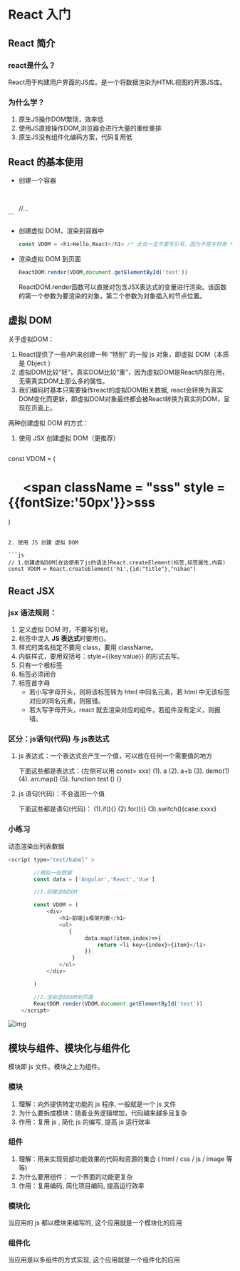 # React 入门

## React 简介

### **react是什么？**

React用于构建用户界面的JS库。是一个将数据渲染为HTML视图的开源JS库。

### **为什么学？**

1. 原生JS操作DOM繁琐，效率低
2. 使用JS直接操作DOM,浏览器会进行大量的重绘重排
3. 原生JS没有组件化编码方案，代码复用低

## React 的基本使用

- 创建一个容器

  ```js
 <body>
    <div id="container">
        //...
    </div>
 </body>
  ```

- 创建虚拟 DOM，渲染到容器中

  ```js 
  const VDOM = <h1>Hello,React</h1> /* 此处一定不要写引号，因为不是字符串 */
  ```
  
- 渲染虚拟 DOM 到页面
  
  ```js
  ReactDOM.render(VDOM,document.getElementById('test'))
  ```

  ReactDOM.render函数可以直接对包含JSX表达式的变量进行渲染。该函数的第一个参数为要渲染的对象，第二个参数为对象插入的节点位置。 

## 虚拟 DOM

关于虚拟DOM：

1. React提供了一些API来创建一种 “特别” 的一般 js 对象，即虚拟 DOM（本质是 Object ）
2. 虚拟DOM比较“轻”，真实DOM比较“重”，因为虚拟DOM是React内部在用，无需真实DOM上那么多的属性。
3. 我们编码时基本只需要操作react的虚拟DOM相关数据, react会转换为真实DOM变化而更新，即虚拟DOM对象最终都会被React转换为真实的DOM，呈现在页面上。

两种创建虚拟 DOM 的方式：

1. 使用 JSX 创建虚拟 DOM（更推荐）

   ```js
  const VDOM = (
    <h1 id = {MyId.toLocaleUpperCase()>
      <span className = "sss" style = {{fontSize:'50px'}}>sss</span>
    </h1>
    )
   ```
  
2. 使用 JS 创建 虚拟 DOM

   ```js
   // 1.创建虚拟DOM[在这使用了js的语法]React.createElement(标签,标签属性,内容)
   const VDOM = React.createElement('h1',{id:"title"},"nihao")
   ```

## React JSX

### jsx 语法规则：

1. 定义虚拟 DOM 时，不要写引号。
2. 标签中混入 **JS 表达式**时要用{}。
3. 样式的类名指定不要用 class，要用 className。
4. 内联样式，要用双括号：style={{key:value}} 的形式去写。
5. 只有一个根标签
6. 标签必须闭合
7. 标签首字母
   - 若小写字母开头，则将该标签转为 html 中同名元素，若 html 中无该标签对应的同名元素，则报错。
   - 若大写字母开头，react 就去渲染对应的组件，若组件没有定义，则报错。

### 区分：js语句(代码) 与 js表达式

1. js 表达式：一个表达式会产生一个值，可以放在任何一个需要值的地方

   下面这些都是表达式：(左侧可以用 const= xxx)		(1). a		(2). a+b		(3). demo(1)		(4). arr.map() 		(5). function test () {}

2. js 语句(代码)：不会返回一个值

   下面这些都是语句(代码)：		 (1).if(){}		 (2).for(){}		 (3).switch(){case:xxxx}

### 小练习

动态渲染出列表数据

```js
<script type="text/babel" >

        //模拟一些数据
        const data = ['Angular','React','Vue']

        //1.创建虚拟DOM

        const VDOM = (
            <div>
                <h1>前端js框架列表</h1>
                <ul>
                   {
                        data.map((item,index)=>{
                            return <li key={index}>{item}</li>
                        })
                    }
                </ul>
            </div>

        )

        //2.渲染虚拟DOM到页面
        ReactDOM.render(VDOM,document.getElementById('test'))
    </script>
  ```

![img](https://p6-juejin.byteimg.com/tos-cn-i-k3u1fbpfcp/269069843470446f8f19cc6388e2b537~tplv-k3u1fbpfcp-watermark.image?)

## 模块与组件、模块化与组件化

模块即 js 文件。模块之上为组件。

### 模块

1. 理解：向外提供特定功能的 js 程序, 一般就是一个 js 文件
2. 为什么要拆成模块：随着业务逻辑增加，代码越来越多且复杂
3. 作用：复用 js , 简化 js 的编写, 提高 js 运行效率

### 组件

1. 理解：用来实现局部功能效果的代码和资源的集合 ( html / css / js / image 等等)
2. 为什么要用组件： 一个界面的功能更复杂
3. 作用：复用编码, 简化项目编码, 提高运行效率

### 模块化

当应用的 js 都以模块来编写的, 这个应用就是一个模块化的应用

### 组件化

当应用是以多组件的方式实现, 这个应用就是一个组件化的应用
